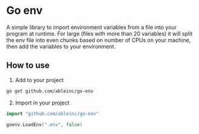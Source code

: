 # Go env

A simple library to import environment variables from a file into your program at runtime. For large (files with more than 20 variables) it will split the env file into even chunks based on number of CPUs on your machine, then add the variables to your environment. 

## How to use

1. Add to your project
```bash
go get github.com/ableinc/go-env
```

2. Import in your project
```go
import "github.com/ableinc/go-env"

goenv.LoadEnv(".env", false)
```